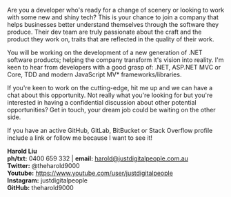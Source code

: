Are you a developer who's ready for a change of scenery or looking to work with some new and shiny tech? This is your chance to join a company that helps businesses better understand themselves through the software they produce. Their dev team are truly passionate about the craft and the product they work on, traits that are reflected in the quality of their work.

You will be working on the development of a new generation of .NET software products; helping the company transform it's vision into reality.  I'm keen to hear from developers with a good grasp of: .NET, ASP.NET MVC or Core, TDD and modern JavaScript MV* frameworks/libraries. 
 
If you're keen to work on the cutting-edge, hit me up and we can have a chat about this opportunity. Not really what you're looking for but you're interested in having a confidential discussion about other potential opportunities? Get in touch, your dream job could be waiting on the other side.

If you have an active GitHub, GitLab, BitBucket or Stack Overflow profile include a link or follow me because I want to see it!

**Harold Liu**</br>
**ph/txt:** 0400 659 332 | **email:** harold@justdigitalpeople.com.au</br>
**Twitter:** @theharold9000</br>
**Youtube:** https://www.youtube.com/user/justdigitalpeople</br>
**Instagram:** justdigitalpeople</br>
**GitHub:** theharold9000</br>
